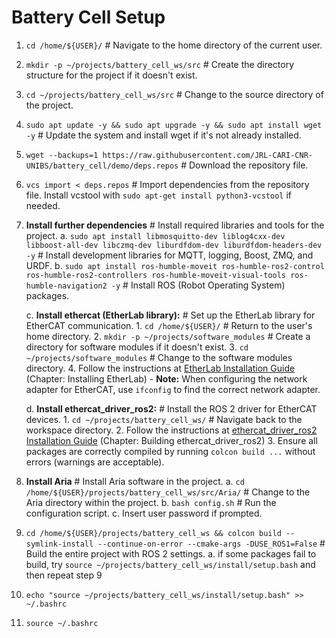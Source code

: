 # Battery Cell Setup

1. `cd /home/${USER}/` # Navigate to the home directory of the current user.
2. `mkdir -p ~/projects/battery_cell_ws/src` # Create the directory structure for the project if it doesn't exist.
3. `cd ~/projects/battery_cell_ws/src` # Change to the source directory of the project.
4. `sudo apt update -y && sudo apt upgrade -y && sudo apt install wget -y` # Update the system and install wget if it's not already installed.
5. `wget --backups=1 https://raw.githubusercontent.com/JRL-CARI-CNR-UNIBS/battery_cell/demo/deps.repos` # Download the repository file.
6. `vcs import < deps.repos` # Import dependencies from the repository file. Install vcstool with `sudo apt-get install python3-vcstool` if needed.
7. **Install further dependencies** # Install required libraries and tools for the project.
    a. `sudo apt install libmosquitto-dev liblog4cxx-dev libboost-all-dev libczmq-dev liburdfdom-dev liburdfdom-headers-dev -y` # Install development libraries for MQTT, logging, Boost, ZMQ, and URDF.
    b. `sudo apt install ros-humble-moveit ros-humble-ros2-control ros-humble-ros2-controllers ros-humble-moveit-visual-tools ros-humble-navigation2 -y` # Install ROS (Robot Operating System) packages.

    c. **Install ethercat (EtherLab library):** # Set up the EtherLab library for EtherCAT communication.
        1. `cd /home/${USER}/` # Return to the user's home directory.
        2. `mkdir -p ~/projects/software_modules` # Create a directory for software modules if it doesn't exist.
        3. `cd ~/projects/software_modules` # Change to the software modules directory.
        4. Follow the instructions at [EtherLab Installation Guide](https://icube-robotics.github.io/ethercat_driver_ros2/quickstart/installation.html) (Chapter: Installing EtherLab)
            - **Note:** When configuring the network adapter for EtherCAT, use `ifconfig` to find the correct network adapter.

    d. **Install ethercat_driver_ros2:** # Install the ROS 2 driver for EtherCAT devices.
        1. `cd ~/projects/battery_cell_ws/` # Navigate back to the workspace directory.
        2. Follow the instructions at [ethercat_driver_ros2 Installation Guide](https://icube-robotics.github.io/ethercat_driver_ros2/quickstart/installation.html) (Chapter: Building ethercat_driver_ros2)
        3. Ensure all packages are correctly compiled by running `colcon build ...` without errors (warnings are acceptable).

8. **Install Aria** # Install Aria software in the project.
    a. `cd /home/${USER}/projects/battery_cell_ws/src/Aria/` # Change to the Aria directory within the project.
    b. `bash config.sh` # Run the configuration script.
    c. Insert user password if prompted.
9. `cd /home/${USER}/projects/battery_cell_ws && colcon build --symlink-install --continue-on-error --cmake-args -DUSE_ROS1=False` # Build the entire project with ROS 2 settings.
   a.  if some packages fail to build, try `source ~/projects/battery_cell_ws/install/setup.bash` and then repeat step 9
10. `echo "source ~/projects/battery_cell_ws/install/setup.bash" >> ~/.bashrc` 
11. `source ~/.bashrc`
